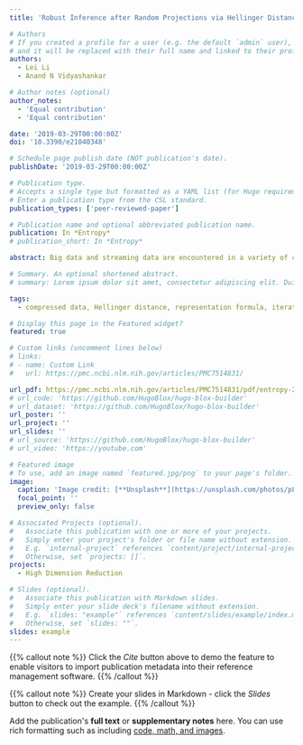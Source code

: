 ```yaml
---
title: 'Robust Inference after Random Projections via Hellinger Distance for Location-Scale Family'

# Authors
# If you created a profile for a user (e.g. the default `admin` user), write the username (folder name) here
# and it will be replaced with their full name and linked to their profile.
authors:
  - Lei Li
  - Anand N Vidyashankar

# Author notes (optional)
author_notes:
  - 'Equal contribution'
  - 'Equal contribution'

date: '2019-03-29T00:00:00Z'
doi: '10.3390/e21040348'

# Schedule page publish date (NOT publication's date).
publishDate: '2019-03-29T00:00:00Z'

# Publication type.
# Accepts a single type but formatted as a YAML list (for Hugo requirements).
# Enter a publication type from the CSL standard.
publication_types: ['peer-reviewed-paper']

# Publication name and optional abbreviated publication name.
publication: In *Entropy*
# publication_short: In *Entropy*

abstract: Big data and streaming data are encountered in a variety of contemporary applications in business and industry. In such cases, it is common to use random projections to reduce the dimension of the data yielding compressed data. These data however possess various anomalies such as heterogeneity, outliers, and round-off errors which are hard to detect due to volume and processing challenges. This paper describes a new robust and efficient methodology, using Hellinger distance, to analyze the compressed data. Using large sample methods and numerical experiments, it is demonstrated that a routine use of robust estimation procedure is feasible. The role of double limits in understanding the efficiency and robustness is brought out, which is of independent interest.

# Summary. An optional shortened abstract.
# summary: Lorem ipsum dolor sit amet, consectetur adipiscing elit. Duis posuere tellus ac convallis placerat. Proin tincidunt magna sed ex sollicitudin condimentum.

tags:
  - compressed data, Hellinger distance, representation formula, iterated limits, influence function, consistency, asymptotic normality, location-scale family

# Display this page in the Featured widget?
featured: true

# Custom links (uncomment lines below)
# links:
# - name: Custom Link
#   url: https://pmc.ncbi.nlm.nih.gov/articles/PMC7514831/

url_pdf: https://pmc.ncbi.nlm.nih.gov/articles/PMC7514831/pdf/entropy-21-00348.pdf
# url_code: 'https://github.com/HugoBlox/hugo-blox-builder'
# url_dataset: 'https://github.com/HugoBlox/hugo-blox-builder'
url_poster: ''
url_project: ''
url_slides: ''
# url_source: 'https://github.com/HugoBlox/hugo-blox-builder'
# url_video: 'https://youtube.com'

# Featured image
# To use, add an image named `featured.jpg/png` to your page's folder.
image:
  caption: 'Image credit: [**Unsplash**](https://unsplash.com/photos/pLCdAaMFLTE)'
  focal_point: ''
  preview_only: false

# Associated Projects (optional).
#   Associate this publication with one or more of your projects.
#   Simply enter your project's folder or file name without extension.
#   E.g. `internal-project` references `content/project/internal-project/index.md`.
#   Otherwise, set `projects: []`.
projects:
  - High Dimension Reduction

# Slides (optional).
#   Associate this publication with Markdown slides.
#   Simply enter your slide deck's filename without extension.
#   E.g. `slides: "example"` references `content/slides/example/index.md`.
#   Otherwise, set `slides: ""`.
slides: example
---
```


{{% callout note %}}
Click the _Cite_ button above to demo the feature to enable visitors to import publication metadata into their reference management software.
{{% /callout %}}

{{% callout note %}}
Create your slides in Markdown - click the _Slides_ button to check out the example.
{{% /callout %}}

Add the publication's **full text** or **supplementary notes** here. You can use rich formatting such as including [code, math, and images](https://docs.hugoblox.com/content/writing-markdown-latex/).
